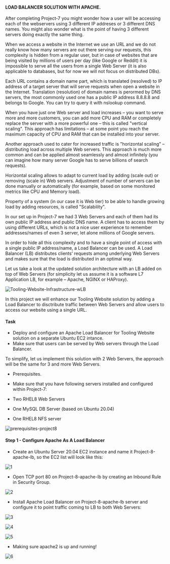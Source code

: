 
#### LOAD BALANCER SOLUTION WITH APACHE.

After completing Project-7 you might wonder how a user will be accessing each of the webservers using 3 different IP addreses or 3 different DNS names.
You might also wonder what is the point of having 3 different servers doing exactly the same thing.

When we access a website in the Internet we use an URL and we do not really know how many servers are out there serving our requests, this complexity 
is hidden from a regular user, but in case of websites that are being visited by millions of users per day (like Google or Reddit) it is impossible to
serve all the users from a single Web Server (it is also applicable to databases, but for now we will not focus on distributed DBs).

Each URL contains a domain name part, which is translated (resolved) to IP address of a target server that will serve requests when open a website in the Internet.
Translation (resolution) of domain names is perormed by DNS servers, the most commonly used one has a public IP address 8.8.8.8 and belongs to Google.
You can try to query it with nslookup command.


When you have just one Web server and load increases – you want to serve more and more customers, you can add more CPU and RAM or completely replace the server with a 
more powerful one – this is called "vertical scaling". This approach has limitations – at some point you reach the maximum capacity of CPU and RAM that can be 
installed into your server.

Another approach used to cater for increased traffic is "horizontal scaling" – distributing load across multiple Web servers. 
This approach is much more common and can be applied almost seamlessly and almost infinitely (you can imagine how many server Google has
to serve billions of search requests).

Horizontal scaling allows to adapt to current load by adding (scale out) or removing (scale in) Web servers. 
Adjustment of number of servers can be done manually or automatically (for example, based on some monitored metrics like CPU and Memory load).

Property of a system (in our case it is Web tier) to be able to handle growing load by adding resources, is called "Scalability".

In our set up in Project-7 we had 3 Web Servers and each of them had its own public IP address and public DNS name. 
A client has to access them by using different URLs, which is not a nice user experience to remember addresses/names of even 3 server, 
let alone millions of Google servers.

In order to hide all this complexity and to have a single point of access with a single public IP address/name, a Load Balancer can be used. 
A Load Balancer (LB) distributes clients’ requests among underlying Web Servers and makes sure that the load is distributed in an optimal way.


Let us take a look at the updated solution architecture with an LB added on top of Web Servers 
(for simplicity let us assume it is a software L7 Application LB, for example – Apache, NGINX or HAProxy).


![Tooling-Website-Infrastructure-wLB](https://user-images.githubusercontent.com/93729559/166094353-0c581534-ecf0-40a5-92cb-6535a3d0f2b3.png)



In this project we will enhance our Tooling Website solution by adding a Load Balancer to disctribute traffic between Web Servers 
and allow users to access our website using a single URL.

#### Task

- Deploy and configure an Apache Load Balancer for Tooling Website solution on a separate Ubuntu EC2 intance. 
- Make sure that users can be served by Web servers through the Load Balancer.

 To simplify, let us implement this solution with 2 Web Servers, the approach will be the same for 3 and more Web Servers.
 
 
 - Prerequisites.
 - 
    Make sure that you have following servers installed and configured within Project-7:

  -  Two RHEL8 Web Servers
  -  One MySQL DB Server (based on Ubuntu 20.04)
  -  One RHEL8 NFS server


![prerequisites-project8](https://user-images.githubusercontent.com/93729559/166094516-e841c0bd-250b-45f6-9ec4-ece588f235f3.png)



#### Step 1 - Configure Apache As A Load Balancer


- Create an Ubuntu Server 20.04 EC2 instance and name it Project-8-apache-lb, so the EC2 list will look like this:

![1](https://user-images.githubusercontent.com/93729559/166095007-e9871130-3acc-4cfc-82fd-026ce495c63c.png)



- Open TCP port 80 on Project-8-apache-lb by creating an Inbound Rule in Security Group.

![2](https://user-images.githubusercontent.com/93729559/166095197-68e9d265-a6b3-43eb-aaa9-d1b90685bd89.png)



- Install Apache Load Balancer on Project-8-apache-lb server and configure it to point traffic coming to LB to both Web Servers:

![3](https://user-images.githubusercontent.com/93729559/166096254-65358c0f-0295-4a43-80f7-262560978fa1.png)

![4](https://user-images.githubusercontent.com/93729559/166096257-52c9abee-3edb-4824-914b-209d1122a102.png)

![5](https://user-images.githubusercontent.com/93729559/166096258-5ea68bbc-25db-4554-b7e3-627582dfddd3.png)



- Making sure apache2 is up and running!

![6](https://user-images.githubusercontent.com/93729559/166096304-786a34c3-886e-4b85-977c-c44075df7570.png)




















